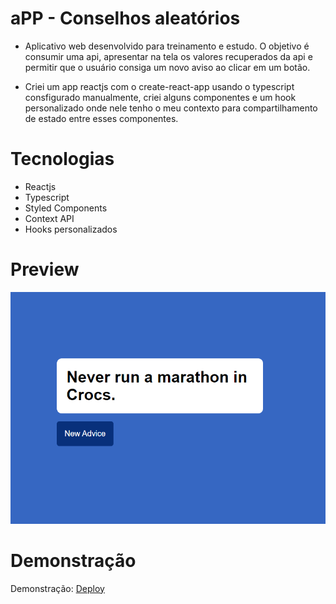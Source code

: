 # aPP - Conselhos aleatórios

- Aplicativo web desenvolvido para treinamento e estudo. O objetivo é consumir uma api, apresentar na tela os valores recuperados da api e permitir que o usuário consiga um novo aviso ao clicar em um botão.

- Criei um app reactjs com o create-react-app usando o typescript consfigurado manualmente, criei alguns componentes e um hook personalizado onde nele tenho o meu contexto para compartilhamento de estado entre esses componentes. 


# Tecnologias

- Reactjs
- Typescript
- Styled Components
- Context API
- Hooks personalizados

# Preview

![Imagem](https://raw.githubusercontent.com/rebeccaaaaaaaaaaa/randon-advice-ts/main/public/preview.png)

# Demonstração

Demonstração: [Deploy](https://rebecca-randon-advice.netlify.app/)
